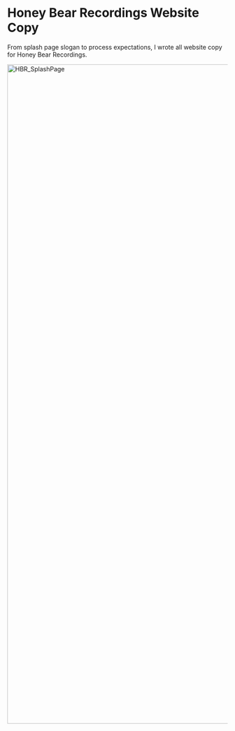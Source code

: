 # Honey Bear Recordings Website Copy 

From splash page slogan to process expectations, I wrote all website copy for Honey Bear Recordings. 

<img width="1508" alt="HBR_SplashPage" src="https://github.com/B-Mags/Copywriting/assets/142942414/70b7aee7-7c6d-4949-80b4-645a738b07b1">
